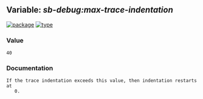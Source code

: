## Variable: ***sb-debug:*max-trace-indentation****
[![package](https://img.shields.io/badge/Package-SB--DEBUG-5f9ea0.svg?style=social&colorA=999999)](../) [![type](https://img.shields.io/badge/Type-Variable-5f9ea0.svg?style=social&colorA=999999)](../#variable) 
### Value
```
40
```
### Documentation
```
If the trace indentation exceeds this value, then indentation restarts at
   0.
```
